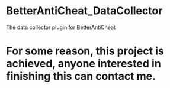 # BetterAntiCheat_DataCollector
The data collector plugin for BetterAntiCheat
# For some reason, this project is achieved, anyone interested in finishing this can contact me.

